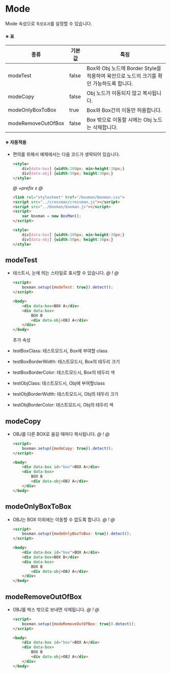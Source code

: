 # Mode
Mode 속성으로 `특정효과`를 설정할 수 있습니다.

#### ※ 표
종류 | 기본값 | 특징
-----|--------|-----
modeTest | false | Box와 Obj 노드에 Border Style을 적용하여 육안으로 노드의 크기를 확인 가능하도록 합니다.  
modeCopy | false | Obj 노드가 이동되지 않고 복사됩니다.
modeOnlyBoxToBox | true | Box와 Box간의 이동만 허용합니다.
modeRemoveOutOfBox | false | Box 밖으로 이동할 시에는 Obj 노드는 삭제합니다.

#### ※ 자동적용
- 편의를 위해서 예제에서는 다음 코드가 생략되어 있습니다.
    ```html
    <style>
        div[data-box] {width:200px; min-height:30px;}
        div[data-obj] {width:50px; height:30px;}
    </style>
    ```
    
    *@* *+prefix* *x* *@* 
    ```html
    <link rel="stylesheet" href="/boxman/boxman.css">
    <script src="../crossman/crossman.js"></script>
    <script src="../boxman/boxman.js"></script>
    <script>
        var boxman = new BoxMan();
    </script>
  
    <style>
        div[data-box] {width:200px; min-height:30px;}
        div[data-obj] {width:50px; height:30px;}
    </style>
    ```



## modeTest
- 테스트시, 눈에 띄는 스타일로 표시할 수 있습니다. 
    *@* *!* *@*
    ```html
    <script>
        boxman.setup({modeTest: true}).detect();     
    </script>
    
    <body>
        <div data-box>BOX A</div>
        <div data-box>
            BOX B
            <div data-obj>OBJ A</div>
        </div>
    </body>
    ```
  
  추가 속성 
- testBoxClass: 테스트모드시, Box에 부여할 class
- testBoxBorderWidth: 테스트모드시, Box의 테두리 크기
- testBoxBorderColor: 테스트모드시, Box의 테두리 색
- testObjClass: 테스트모드시, Obj에 부여할class
- testObjBorderWidth: 테스트모드시, Obj의 테두리 크기
- testObjBorderColor: 테스트모드시, Obj의 테두리 색
        
  
  
## modeCopy
- OBJ를 다른 BOX로 옴길 때마다 복사됩니다.
    *@* *!* *@*
    ```html
    <script>
        boxman.setup({modeCopy: true}).detect();     
    </script>
    
    <body>
        <div data-box id="box">BOX A</div>
        <div data-box>
            BOX B
            <div data-obj>OBJ A</div>
        </div>
    </body>
    ```


## modeOnlyBoxToBox
- OBJ는 BOX 이외에는 이동할 수 없도록 합니다.
    *@* *!* *@*
    ```html
    <script>
        boxman.setup({modeOnlyBoxToBox: true}).detect();     
    </script>
    
    <body>
        <div data-box id="box">BOX A</div>
        <div data-box>BOX B</div>
        <div data-box>
            BOX B
            <div data-obj>OBJ A</div>
        </div>
    </body>
    ```


## modeRemoveOutOfBox
- OBJ를 박스 밖으로 보내면 삭제됩니다.
    *@* *!* *@*
    ```html
    <script>
        boxman.setup({modeRemoveOutOfBox: true}).detect();     
    </script>
    
    <body>
        <div data-box id="box">BOX A</div>
        <div data-box>
            BOX B
            <div data-obj>OBJ A</div>
        </div>    
    </body>
    ```

